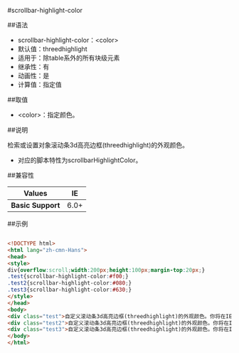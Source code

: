 #scrollbar-highlight-color

##语法

- scrollbar-highlight-color：&lt;color&gt;
- 默认值：threedhighlight
- 适用于：除table系外的所有块级元素
- 继承性：有
- 动画性：是
- 计算值：指定值


##取值

- &lt;color&gt;：指定颜色。


##说明

检索或设置对象滚动条3d高亮边框(threedhighlight)的外观颜色。

- 对应的脚本特性为scrollbarHighlightColor。


##兼容性


<table class="compatible">
<thead>
	<tr>
		<th>Values</th>
		<th>IE</th>
	</tr>
</thead>
<tbody>
	<tr>
		<td><strong>Basic Support</strong></td>
		<td class="support">6.0+</td>
	</tr>
</tbody>
</table>




##示例

```html

<!DOCTYPE html>
<html lang="zh-cmn-Hans">
<head>
<style>
div{overflow:scroll;width:200px;height:100px;margin-top:20px;}
.test{scrollbar-highlight-color:#f00;}
.test2{scrollbar-highlight-color:#080;}
.test3{scrollbar-highlight-color:#630;}
</style>
</head>
<body>
<div class="test">自定义滚动条3d高亮边框(threedhighlight)的外观颜色。你将在IE浏览器下看到滚动条的3d高亮边框(threedhighlight)变成红色</div>
<div class="test2">自定义滚动条3d高亮边框(threedhighlight)的外观颜色。你将在IE浏览器下看到滚动条的3d高亮边框(threedhighlight)变成绿色</div>
<div class="test3">自定义滚动条3d高亮边框(threedhighlight)的外观颜色。你将在IE浏览器下看到滚动条的3d高亮边框(threedhighlight)变成棕色</div>
</body>
</html>

```
